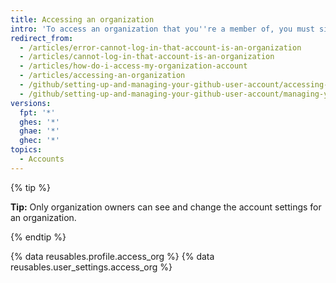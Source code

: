 ```yaml
---
title: Accessing an organization
intro: 'To access an organization that you''re a member of, you must sign in to your personal user account.'
redirect_from:
  - /articles/error-cannot-log-in-that-account-is-an-organization
  - /articles/cannot-log-in-that-account-is-an-organization
  - /articles/how-do-i-access-my-organization-account
  - /articles/accessing-an-organization
  - /github/setting-up-and-managing-your-github-user-account/accessing-an-organization
  - /github/setting-up-and-managing-your-github-user-account/managing-your-membership-in-organizations/accessing-an-organization
versions:
  fpt: '*'
  ghes: '*'
  ghae: '*'
  ghec: '*'
topics:
  - Accounts
---
```

{% tip %}

**Tip:** Only organization owners can see and change the account settings for an organization.

{% endtip %}

{% data reusables.profile.access_org %}
{% data reusables.user_settings.access_org %}
